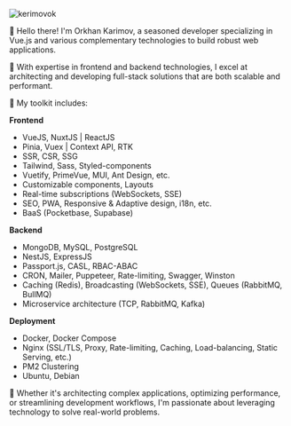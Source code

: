
<p align="left"> <img style="margin-right: 100px;" align="center" src="https://komarev.com/ghpvc/?username=kerimovok&label=Profile%20views&color=0e75b6&style=flat" alt="kerimovok" /> </p>

👋 Hello there! I'm Orkhan Karimov, a seasoned developer specializing in Vue.js and various complementary technologies to build robust web applications.

🚀 With expertise in frontend and backend technologies, I excel at architecting and developing full-stack solutions that are both scalable and performant.

💼 My toolkit includes:

**Frontend**
- VueJS, NuxtJS | ReactJS
- Pinia, Vuex | Context API, RTK
- SSR, CSR, SSG
- Tailwind, Sass, Styled-components
- Vuetify, PrimeVue, MUI, Ant Design, etc.
- Customizable components, Layouts
- Real-time subscriptions (WebSockets, SSE)
- SEO, PWA, Responsive & Adaptive design, i18n, etc.
- BaaS (Pocketbase, Supabase)

**Backend**
- MongoDB, MySQL, PostgreSQL
- NestJS, ExpressJS
- Passport.js, CASL, RBAC-ABAC
- CRON, Mailer, Puppeteer, Rate-limiting, Swagger, Winston
- Caching (Redis), Broadcasting (WebSockets, SSE), Queues (RabbitMQ, BullMQ)
- Microservice architecture (TCP, RabbitMQ, Kafka)

**Deployment**
- Docker, Docker Compose
- Nginx (SSL/TLS, Proxy, Rate-limiting, Caching, Load-balancing, Static Serving, etc.)
- PM2 Clustering
- Ubuntu, Debian

🔧 Whether it's architecting complex applications, optimizing performance, or streamlining development workflows, I'm passionate about leveraging technology to solve real-world problems.
